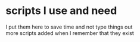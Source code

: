 # scripts I use and need  
I put them here to save time and not type things out  
more scripts added when I remember that they exist  
